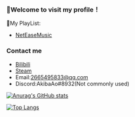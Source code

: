 ### 🎉Welcome to visit my profile！

🎵My PlayList:
- [NetEaseMusic](https://music.163.com/#/my/m/music/playlist?id=479598653)

### Contact me
- [Bilibili](https://space.bilibili.com/9334274)
- [Steam](https://steamcommunity.com/id/AkibaAo/)
- Email:2665495833@qq.com
- Discord:AkibaAo#8932(Not commonly used)

[![Anurag's GitHub stats](https://github-readme-stats.vercel.app/api?username=AkibaAo&show_icons=true&theme=radical)](https://github.com/anuraghazra/github-readme-stats)

[![Top Langs](https://github-readme-stats.vercel.app/api/top-langs/?username=AkibaAo&layout=compact)](https://github.com/anuraghazra/github-readme-stats)

<!--
**AkibaAo/AkibaAo** is a ✨ _special_ ✨ repository because its `README.md` (this file) appears on your GitHub profile.

Here are some ideas to get you started:

- 🔭 I’m currently working on ...
- 🌱 I’m currently learning ...
- 👯 I’m looking to collaborate on ...
- 🤔 I’m looking for help with ...
- 💬 Ask me about ...
- 📫 How to reach me: ...
- 😄 Pronouns: ...
- ⚡ Fun fact: ...
-->
